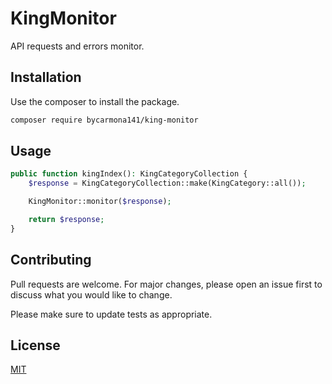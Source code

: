 # KingMonitor

API requests and errors monitor.

## Installation

Use the composer to install the package.

```bash
composer require bycarmona141/king-monitor
```

## Usage

```php
public function kingIndex(): KingCategoryCollection {
    $response = KingCategoryCollection::make(KingCategory::all());

    KingMonitor::monitor($response);

    return $response;
}
```

## Contributing

Pull requests are welcome. For major changes, please open an issue first
to discuss what you would like to change.

Please make sure to update tests as appropriate.

## License

[MIT](https://choosealicense.com/licenses/mit/)
